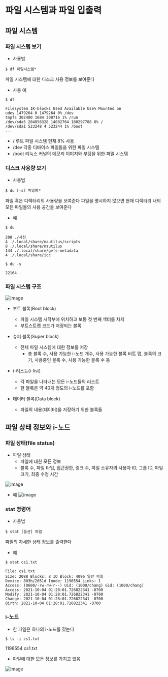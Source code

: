 # 파일 시스템과 파일 입출력 

## 파일 시스템 

### 파일 시스템 보기 
- 사용법
```
$ df 파일시스템*
```
파일 시스템에 대한 디스크 사용 정보를 보여준다

- 사용 예
```
$ df
```
```
Filesystem 1K-blocks Used Available Use% Mounted on
udev 1479264 0 1479264 0% /dev
tmpfs 302400 1684 300716 1% /run
/dev/sda5 204856328 14082764 180297788 8% /
/dev/sda1 523248 4 523244 1% /boot
... 
```
- / 루트 파일 시스템 현재 8% 사용
- /dev 각종 디바이스 파일들을 위한 파일 시스템
- /boot 리눅스 커널의 메모리 이미지와 부팅을 위한 파일 시스템

### 디스크 사용량 보기 
- 사용법
```
$ du [-s] 파일명*
```
파일 혹은 디렉터리의 사용량을 보여준다 파일을 명시하지 않으면 현재
디렉터리 내의 모든 파일들의 사용 공간을 보여준다

- 예
```
$ du
```
```
208 ./사진
4 ./.local/share/nautilus/scripts
8 ./.local/share/nautilus
144 ./.local/share/gvfs-metadata
4 ./.local/share/icc
```
```
$ du -s
```
```
22164 .
```
### 파일 시스템 구조 

![image](https://github.com/user-attachments/assets/67eb3bdb-4f8e-4d13-b378-f0d0cd61fc22)

- 부트 블록(Boot block)
  - 파일 시스템 시작부에 위치하고 보통 첫 번째 섹터를 차지
  - 부트스트랩 코드가 저장되는 블록

- 슈퍼 블록(Super block)
  - 전체 파일 시스템에 대한 정보를 저장
    - 총 블록 수, 사용 가능한 i-노드 개수, 사용 가능한 블록 비트 맵, 블록의 크기, 사용중인 블록 수, 사용 가능한 블록 수 등

- i-리스트(i-list)
  - 각 파일을 나타내는 모든 i-노드들의 리스트
  - 한 블록은 약 40개 정도의 i-노드를 포함
 
- 데이터 블록(Data block)
  - 파일의 내용(데이터)을 저장하기 위한 블록들    

## 파일 상태 정보와 i-노드 

### 파일 상태(file status) 
- 파일 상태
  - 파일에 대한 모든 정보
  - 블록 수, 파일 타입, 접근권한, 링크 수, 파일 소유자의 사용자 ID, 그룹 ID, 파일 크기, 최종 수정 시간

![image](https://github.com/user-attachments/assets/9c413301-45d6-4610-af8c-bf68607a843a)

- 예
![image](https://github.com/user-attachments/assets/9b355ad9-d00a-4caa-a231-6d50f24704c7)

### stat 명령어 
- 사용법
```
$ stat [옵션] 파일
```
파일의 자세한 상태 정보를 출력한다

- 예
```
$ stat cs1.txt
```
```
File: cs1.txt
Size: 2088 Blocks: 8 IO Block: 4096 일반 파일
Device: 803h/2051d Inode: 1196554 Links: 1
Access: (0600/-rw-rw-r--) Uid: (1000/chang) Gid: (1000/chang)
Access: 2021-10-04 01:28:01.726822341 -0700
Modify: 2021-10-04 01:28:01.726822341 -0700
Change: 2021-10-04 01:28:01.726822341 -0700
Birth: 2021-10-04 01:28:01.726822341 -0700
```

### i-노드
- 한 파일은 하나의 i-노드를 갖는다
```
$ ls -i cs1.txt
```
1196554 cs1.txt
- 파일에 대한 모든 정보를 가지고 있음

![image](https://github.com/user-attachments/assets/8413e54b-370c-411d-b09e-db07b46e038a)















